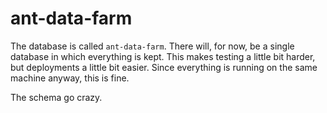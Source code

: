# ant-data-farm

The database is called `ant-data-farm`. There will, for now, be a single database in which everything is kept. This makes testing a little bit harder, but deployments a little bit easier. Since everything is running on the same machine anyway, this is fine.

The schema go crazy.
